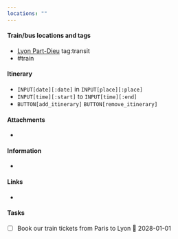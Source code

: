 ```yaml
---
locations: ""
---
```


#### Train/bus locations and tags
- [Lyon Part-Dieu](geo:45.7605642,4.8595334) tag:transit
- #train 

#### Itinerary
- `INPUT[date][:date]` in `INPUT[place][:place]`
- `INPUT[time][:start]` to `INPUT[time][:end]` 
- `BUTTON[add_itinerary]`  `BUTTON[remove_itinerary]`
#### Attachments
- 

#### Information
-  
#### Links
- 

#### Tasks
- [ ] Book our train tickets from Paris to Lyon 📅 2028-01-01